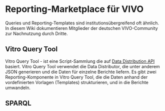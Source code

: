 # Reporting-Marketplace für VIVO

Queries und Reporting-Templates sind institutionsübergreifend oft ähnlich. In diesem Wiki dokumentieren Mitglieder der deutschen VIVO-Community zur Nachnutzung durch Dritte.


## Vitro Query Tool

Vitro Query Tool - ist eine Script-Sammlung die auf [Data Distribution API](https://wiki.lyrasis.org/display/VIVODOC110x/Data+Distribution+API) basiert.
Vitro Query Tool verwendet die Data Distributor, die unter anderem JSON generieren und die Daten für einzelne Berichte liefern. Es gibt zwei Reporting-Komponente in Vitro Query Tool, die die Daten anhand der vordefinierten Vorlagen (Templates) strukturieren, und in die Berichte umwandeln.


## SPARQL

